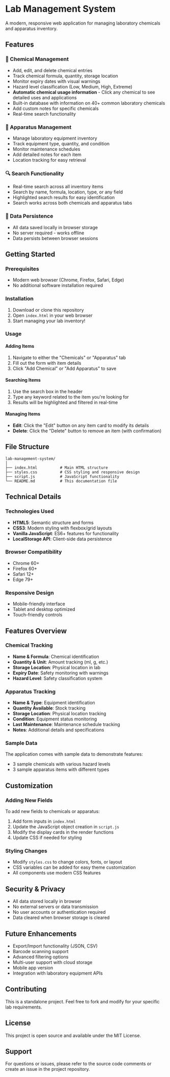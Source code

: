 # Lab Management System

A modern, responsive web application for managing laboratory chemicals and apparatus inventory.

## Features

### 🧪 Chemical Management
- Add, edit, and delete chemical entries
- Track chemical formula, quantity, storage location
- Monitor expiry dates with visual warnings
- Hazard level classification (Low, Medium, High, Extreme)
- **Automatic chemical usage information** - Click any chemical to see detailed uses and applications
- Built-in database with information on 40+ common laboratory chemicals
- Add custom notes for specific chemicals
- Real-time search functionality

### 🔬 Apparatus Management
- Manage laboratory equipment inventory
- Track equipment type, quantity, and condition
- Monitor maintenance schedules
- Add detailed notes for each item
- Location tracking for easy retrieval

### 🔍 Search Functionality
- Real-time search across all inventory items
- Search by name, formula, location, type, or any field
- Highlighted search results for easy identification
- Search works across both chemicals and apparatus tabs

### 💾 Data Persistence
- All data saved locally in browser storage
- No server required - works offline
- Data persists between browser sessions

## Getting Started

### Prerequisites
- Modern web browser (Chrome, Firefox, Safari, Edge)
- No additional software installation required

### Installation
1. Download or clone this repository
2. Open `index.html` in your web browser
3. Start managing your lab inventory!

### Usage

#### Adding Items
1. Navigate to either the "Chemicals" or "Apparatus" tab
2. Fill out the form with item details
3. Click "Add Chemical" or "Add Apparatus" to save

#### Searching Items
1. Use the search box in the header
2. Type any keyword related to the item you're looking for
3. Results will be highlighted and filtered in real-time

#### Managing Items
- **Edit**: Click the "Edit" button on any item card to modify its details
- **Delete**: Click the "Delete" button to remove an item (with confirmation)

## File Structure

```
lab-management-system/
│
├── index.html          # Main HTML structure
├── styles.css          # CSS styling and responsive design
├── script.js           # JavaScript functionality
└── README.md           # This documentation file
```

## Technical Details

### Technologies Used
- **HTML5**: Semantic structure and forms
- **CSS3**: Modern styling with flexbox/grid layouts
- **Vanilla JavaScript**: ES6+ features for functionality
- **LocalStorage API**: Client-side data persistence

### Browser Compatibility
- Chrome 60+
- Firefox 60+
- Safari 12+
- Edge 79+

### Responsive Design
- Mobile-friendly interface
- Tablet and desktop optimized
- Touch-friendly controls

## Features Overview

### Chemical Tracking
- **Name & Formula**: Chemical identification
- **Quantity & Unit**: Amount tracking (ml, g, etc.)
- **Storage Location**: Physical location in lab
- **Expiry Date**: Safety monitoring with warnings
- **Hazard Level**: Safety classification system

### Apparatus Tracking
- **Name & Type**: Equipment identification
- **Quantity Available**: Stock tracking
- **Storage Location**: Physical location tracking
- **Condition**: Equipment status monitoring
- **Last Maintenance**: Maintenance schedule tracking
- **Notes**: Additional details and specifications

### Sample Data
The application comes with sample data to demonstrate features:
- 3 sample chemicals with various hazard levels
- 3 sample apparatus items with different types

## Customization

### Adding New Fields
To add new fields to chemicals or apparatus:
1. Add form inputs in `index.html`
2. Update the JavaScript object creation in `script.js`
3. Modify the display cards in the render functions
4. Update CSS if needed for styling

### Styling Changes
- Modify `styles.css` to change colors, fonts, or layout
- CSS variables can be added for easy theme customization
- All components use modern CSS features

## Security & Privacy
- All data stored locally in browser
- No external servers or data transmission
- No user accounts or authentication required
- Data cleared when browser storage is cleared

## Future Enhancements
- Export/Import functionality (JSON, CSV)
- Barcode scanning support
- Advanced filtering options
- Multi-user support with cloud storage
- Mobile app version
- Integration with laboratory equipment APIs

## Contributing
This is a standalone project. Feel free to fork and modify for your specific lab requirements.

## License
This project is open source and available under the MIT License.

## Support
For questions or issues, please refer to the source code comments or create an issue in the project repository.
